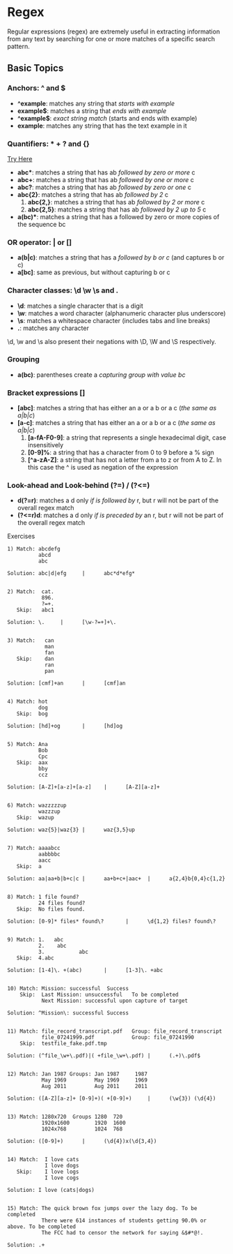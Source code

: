 # Regex

Regular expressions (regex) are extremely useful in extracting information from any text by searching for one or more matches of a specific search pattern.

## Basic Topics

### Anchors: ^ and $

- **^example**: matches any string that _starts with example_
- **example$**: matches a string that _ends with example_
- **^example$**: _exact string match_ (starts and ends with example)
- **example**: matches any string that has the text example in it

### Quantifiers: \* + ? and {}

[Try Here](https://regex101.com/r/cO8lqs/1)

- **abc\***: matches a string that has ab _followed by zero or more_ c
- **abc+**: matches a string that has ab _followed by one or more_ c
- **abc?**: matches a string that has ab _followed by zero or one_ c
- **abc{2}**: matches a string that has ab _followed by 2_ c
  1. **abc{2,}**: matches a string that has ab _followed by 2 or more_ c
  2. **abc{2,5}**: matches a string that has ab _followed by 2 up to 5_ c
- **a(bc)\***: matches a string that has a followed by zero or more copies of the sequence bc

### OR operator: | or []

- **a(b|c)**: matches a string that has a _followed by b or c_ (and captures b or c)
- **a[bc]**: same as previous, but without capturing b or c

### Character classes: \d \w \s and .

- **\d**: matches a single character that is a digit
- **\w**: matches a word character (alphanumeric character plus underscore)
- **\s**: matches a whitespace character (includes tabs and line breaks)
- **.**: matches any character

\d, \w and \s also present their negations with \D, \W and \S respectively.

### Grouping

- **a(bc)**: parentheses create a _capturing group with value bc_

### Bracket expressions []

- **[abc]**: matches a string that has either an a or a b or a c (_the same as a|b|c_)
- **[a-c]**: matches a string that has either an a or a b or a c (_the same as a|b|c_)
  1. **[a-fA-F0-9]**: a string that represents a single hexadecimal digit, case insensitively
  2. **[0-9]%**: a string that has a character from 0 to 9 before a % sign
  3. **[^a-zA-Z]**: a string that has not a letter from a to z or from A to Z. In this case the ^ is used as negation of the expression

### Look-ahead and Look-behind (?=) / (?<=)

- **d(?=r)**: matches a d only _if is followed by_ r, but r will not be part of the overall regex match
- **(?<=r)d**: matches a d only _if is preceded by_ an r, but r will not be part of the overall regex match

Exercises

    1) Match: abcdefg
              abcd
              abc

    Solution: abc|d|efg     |      abc*d*efg*


    2) Match:  cat.
               896.
               ?=+.
       Skip:   abc1

    Solution: \.     |      [\w-?=+]+\.


    3) Match:   can
                man
                fan
       Skip:    dan
                ran
                pan

    Solution: [cmf]+an      |      [cmf]an


    4) Match: hot
              dog
       Skip:  bog

    Solution: [hd]+og       |      [hd]og


    5) Match: Ana
              Bob
              Cpc
       Skip:  aax
              bby
              ccz

    Solution: [A-Z]+[a-z]+[a-z]    |      [A-Z][a-z]+


    6) Match: wazzzzzup
              wazzzup
       Skip:  wazup

    Solution: waz{5}|waz{3} |      waz{3,5}up


    7) Match: aaaabcc
              aabbbbc
              aacc
       Skip:  a

    Solution: aa|aa+b|b+c|c |      aa+b+c+|aac+  |      a{2,4}b{0,4}c{1,2}


    8) Match: 1 file found?
              24 files found?
       Skip:  No files found.

    Solution: [0-9]* files* found\?       |      \d{1,2} files? found\? 


    9) Match: 1.   abc
              2.    abc
              3.           abc
       Skip:  4.abc

    Solution: [1-4]\. +(abc)       |      [1-3]\. +abc


    10) Match: Mission: successful	Success
        Skip:  Last Mission: unsuccessful	To be completed
               Next Mission: successful upon capture of target

    Solution: ^Mission\: successful Success


    11) Match: file_record_transcript.pdf	Group: file_record_transcript
               file_07241999.pdf	        Group: file_07241990
        Skip:  testfile_fake.pdf.tmp

    Solution: (^file_\w+\.pdf)|( +file_\w+\.pdf) |      (.+)\.pdf$


    12) Match: Jan 1987	Groups: Jan 1987     1987
               May 1969      	May 1969     1969
               Aug 2011         Aug 2011     2011

    Solution: ([A-Z][a-z]+ [0-9]+)( +[0-9]+)     |      (\w{3}) (\d{4})


    13) Match: 1280x720	 Groups 1280  720
               1920x1600	    1920  1600
               1024x768	        1024  768

    Solution: ([0-9]+)      |      (\d{4})x(\d{3,4})


    14) Match: 	I love cats
                I love dogs
       Skip: 	I love logs
                I love cogs

    Solution: I love (cats|dogs)


    15) Match: The quick brown fox jumps over the lazy dog.	To be completed
               There were 614 instances of students getting 90.0% or above.	To be completed
               The FCC had to censor the network for saying &$#*@!.

    Solution: .+
